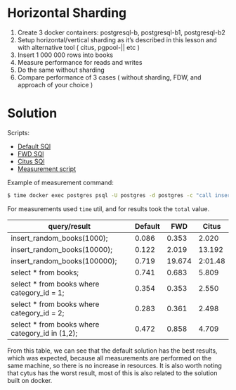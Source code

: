# Horizontal Sharding

1. Create 3 docker containers: postgresql-b, postgresql-b1, postgresql-b2
1. Setup horizontal/vertical sharding as it’s described in this lesson and with alternative tool ( citus, pgpool-|| etc )
1. Insert 1 000 000 rows into books
1. Measure performance for reads and writes
1. Do the same without sharding
1. Compare performance of 3 cases ( without sharding, FDW, and approach of your choice )

# Solution

Scripts:

- [Default SQl](./sql/postgres.sql)
- [FWD SQl](./sql/postgres-b.sql)
- [Citus SQl](./sql/citus.sql)
- [Measurement script](./main.sh)

Example of measurement command:

```bash
$ time docker exec postgres psql -U postgres -d postgres -c "call insert_random_books(1000);"
```

For measurements used `time` util, and for results took the `total` value.

| query/result                                     | Default | FWD    | Citus   |
| ------------------------------------------------ | ------- | ------ | ------- |
| insert_random_books(1000);                       | 0.086   | 0.353  | 2.020   |
| insert_random_books(10000);                      | 0.122   | 2.019  | 13.192  |
| insert_random_books(100000);                     | 0.719   | 19.674 | 2:01.48 |
| select \* from books;                            | 0.741   | 0.683  | 5.809   |
| select \* from books where category_id = 1;      | 0.354   | 0.353  | 2.550   |
| select \* from books where category_id = 2;      | 0.283   | 0.361  | 2.498   |
| select \* from books where category_id in (1,2); | 0.472   | 0.858  | 4.709   |

From this table, we can see that the default solution has the best results, which was expected, because all measurements are performed on the same machine, so there is no increase in resources. It is also worth noting that cytus has the worst result, most of this is also related to the solution built on docker.